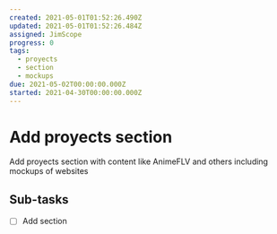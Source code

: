```yaml
---
created: 2021-05-01T01:52:26.490Z
updated: 2021-05-01T01:52:26.484Z
assigned: JimScope
progress: 0
tags:
  - proyects
  - section
  - mockups
due: 2021-05-02T00:00:00.000Z
started: 2021-04-30T00:00:00.000Z
---
```


# Add proyects section

Add proyects section with content like AnimeFLV and others including mockups of websites

## Sub-tasks

- [ ] Add section
